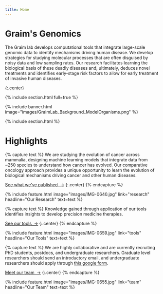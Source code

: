 ```yaml
---
title: Home
---
```


# Graim's Genomics
The Graim lab develops computational tools that integrate large-scale genomic data to identify mechanisms driving human disease. 
We develop strategies for studying molecular processes that are often disguised by noisy data and low sampling rates. 
Our research facilitates learning the biological basis of these deadly diseases and, ultimately, deduces novel treatments and identifies early-stage risk factors to allow for early treatment of invasive human diseases.


{:.center}

{% include section.html full=true %}

{% include banner.html image="images/GraimLab_Background_ModelOrganisms.png" %}
<!-- {% include banner.html image="images/banner.jpg" %} -->

{% include section.html %}

# Highlights

{% capture text %}
We are studying the evolution of cancer across mammalia, designing machine learning models that integrate data from ~250 species to understand how cancer has evolved. Our comparative oncology approach provides a unique opportunity to learn the evolution of biological mechanisms driving cancer and other human diseases. 

[See what we've published &nbsp;→](research)
{:.center}
{% endcapture %}

{%
  include feature.html
  image="images/IMG-0640.jpg"
  link="research"
  headline="Our Research"
  text=text
%}

{% capture text %}
Knowledge gained through application of our tools identifies insights to develop precision medicine therapies.

[See our tools &nbsp;→](tools)
{:.center}
{% endcapture %}

{%
  include feature.html
  image="images/IMG-0659.jpg"
  link="tools"
  headline="Our Tools"
  text=text
%}

{% capture text %}
We are highly collaborative and are currently recruiting PhD students, postdocs, and undergraduate researchers. Graduate level researchers should send an introductory email, and undergraduate researchers should apply through [this google form](https://docs.google.com/forms/d/e/1FAIpQLSfVRt82UDINJlIHZn858qKjeD8qR4kIAMq85jNibOfhf0Vy_g/viewform?usp=sf_link).

[Meet our team &nbsp;→](team)
{:.center}
{% endcapture %}

{%
  include feature.html
  image="images/IMG-0655.jpg"
  link="team"
  headline="Our Team"
  text=text
%}
